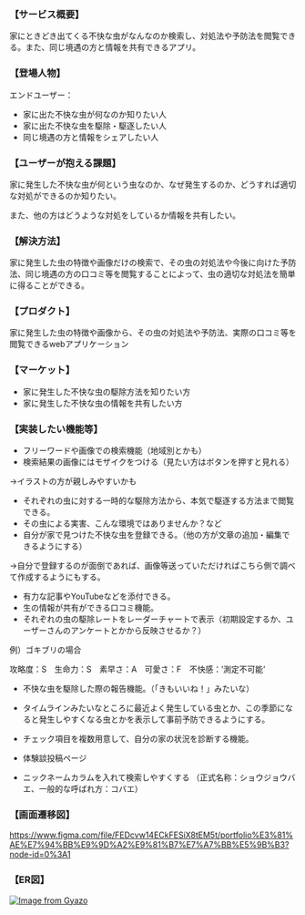 ### 【サービス概要】
家にときどき出てくる不快な虫がなんなのか検索し、対処法や予防法を閲覧できる。また、同じ境遇の方と情報を共有できるアプリ。

### 【登場人物】
エンドユーザー：

- 家に出た不快な虫が何なのか知りたい人
- 家に出た不快な虫を駆除・駆逐したい人
- 同じ境遇の方と情報をシェアしたい人

### 【ユーザーが抱える課題】
家に発生した不快な虫が何という虫なのか、なぜ発生するのか、どうすれば適切な対処ができるのか知りたい。

また、他の方はどうような対処をしているか情報を共有したい。

### 【解決方法】
家に発生した虫の特徴や画像だけの検索で、その虫の対処法や今後に向けた予防法、同じ境遇の方の口コミ等を閲覧することによって、虫の適切な対処法を簡単に得ることができる。

### 【プロダクト】
家に発生した虫の特徴や画像から、その虫の対処法や予防法、実際の口コミ等を閲覧できるwebアプリケーション

### 【マーケット】
- 家に発生した不快な虫の駆除方法を知りたい方
- 家に発生した不快な虫の情報を共有したい方

### 【実装したい機能等】
- フリーワードや画像での検索機能（地域別とかも）
- 検索結果の画像にはモザイクをつける（見たい方はボタンを押すと見れる）

→イラストの方が親しみやすいかも

- それぞれの虫に対する一時的な駆除方法から、本気で駆逐する方法まで閲覧できる。
- その虫による実害、こんな環境ではありませんか？など
- 自分が家で見つけた不快な虫を登録できる。（他の方が文章の追加・編集できるようにする）

→自分で登録するのが面倒であれば、画像等送っていただければこちら側で調べて作成するようにもする。

- 有力な記事やYouTubeなどを添付できる。
- 生の情報が共有ができる口コミ機能。
- それぞれの虫の駆除レートをレーダーチャートで表示（初期設定するか、ユーザーさんのアンケートとかから反映させるか？）

例）ゴキブリの場合

攻略度：S　生命力：S　素早さ：A　可愛さ：F　不快感：’測定不可能’　

- 不快な虫を駆除した際の報告機能。（「きもいいね！」みたいな）
- タイムラインみたいなところに最近よく発生している虫とか、この季節になると発生しやすくなる虫とかを表示して事前予防できるようにする。
- チェック項目を複数用意して、自分の家の状況を診断する機能。

- 体験談投稿ページ
- ニックネームカラムを入れて検索しやすくする
（正式名称：ショウジョウバエ、一般的な呼ばれ方：コバエ）

### 【画面遷移図】
https://www.figma.com/file/FEDcvw14ECkFESiX8tEM5t/portfolio%E3%81%AE%E7%94%BB%E9%9D%A2%E9%81%B7%E7%A7%BB%E5%9B%B3?node-id=0%3A1

### 【ER図】
[![Image from Gyazo](https://i.gyazo.com/3769194a7aa155a2b34223c2e48f0e5d.png)](https://gyazo.com/3769194a7aa155a2b34223c2e48f0e5d)
